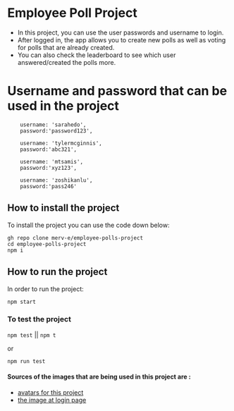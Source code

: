 # Employee Poll Project

* In this project, you can use the user passwords and username to login. 
* After logged in, the app allows you to create new polls as well as voting for polls that are already created. 
* You can also check the leaderboard to see which user answered/created the polls more. 

# Username and password that can be used in the project
```
    username: 'sarahedo',
    password:'password123',

    username: 'tylermcginnis',
    password:'abc321',

    username: 'mtsamis',
    password:'xyz123',

    username: 'zoshikanlu',
    password:'pass246'
```

## How to install the project 
To install the project you can use the code down below:

```
gh repo clone merv-e/employee-polls-project
cd employee-polls-project 
npm i
```

## How to run the project 

In order to run the project:

 ```
 npm start
 ```

### To test the project
<!-- ``` -->
`npm test` || `npm t`

or

`npm run test`


<!-- linklreden bir tanesininki yanlis olmus, onu duzelt -->

#### Sources of the images that are being used in this project are :

- [avatars for this project]( https://www.freepik.com/free-vector/hand-drawn-people-avatar-collection_5183184.htm#query=avatar&position=19&from_view=keyword )
- [the image at login page](https://ar.pinterest.com/pin/366761963413325296/)
